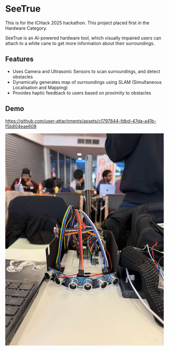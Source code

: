 # SeeTrue

This is for the ICHack 2025 hackathon. This project placed first in the Hardware Category. 

SeeTrue is an AI-powered hardware tool, which visually impaired users can attach to a white cane to get more information about their surroundings.

## Features

- Uses Camera and Ultrasonic Sensors to scan surroundings, and detect obstacles
- Dynamically generates map of surroundings using SLAM (Simultaneous Localisation and Mapping)
- Provides haptic feedback to users based on proximity to obstacles 

## Demo

https://github.com/user-attachments/assets/c1797844-fdbd-47da-a41b-f5b804eae608



![SeeTrue Device](assets/device.jpeg)
